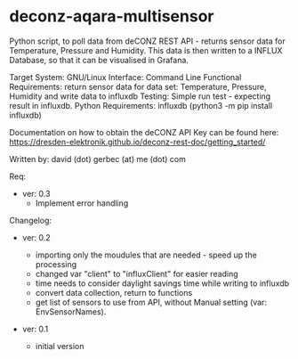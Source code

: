 # deconz-aqara-multisensor
 Python script, to poll data from deCONZ REST API - returns sensor data for Temperature, Pressure and Humidity. This data is then written to a INFLUX Database,
 so that it can be visualised in Grafana.

 Target System: GNU/Linux
 Interface: Command Line
 Functional Requirements: return sensor data for data set: Temperature, Pressure, Humidity and write data to influxdb
 Testing: Simple run test - expecting result in influxdb.
 Python Requirements: influxdb (python3 -m pip install influxdb)

 Documentation on how to obtain the deCONZ API Key can be found here:
 https://dresden-elektronik.github.io/deconz-rest-doc/getting_started/

 Written by: david (dot) gerbec (at) me (dot) com

 Req:
 - ver: 0.3
     - Implement error handling

 Changelog:
 - ver: 0.2
     - importing only the moudules that are needed - speed up the processing
     - changed var "client" to "influxClient" for easier reading
     - time needs to consider daylight savings time while writing to influxdb
     - convert data collection, return to functions
     - get list of sensors to use from API, without Manual setting (var: EnvSensorNames).

 - ver: 0.1
     - initial version
